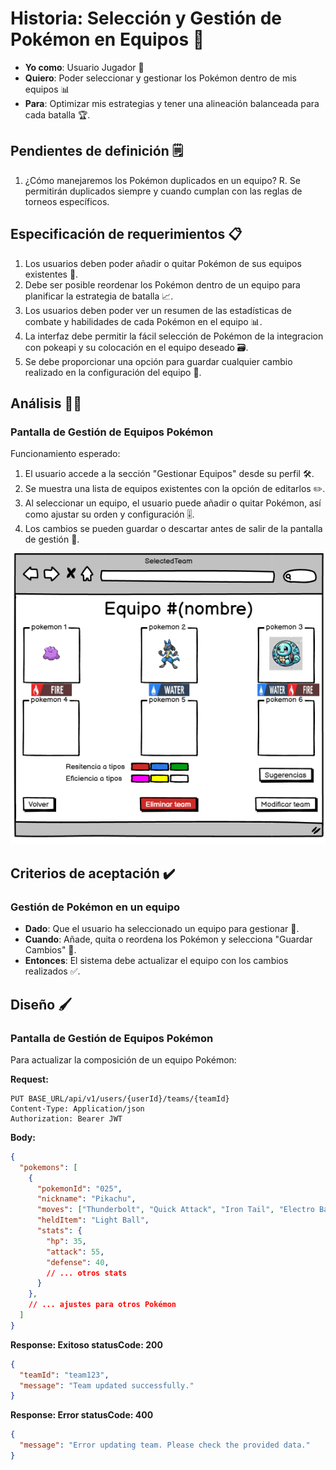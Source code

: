 # Historia: Selección y Gestión de Pokémon en Equipos 🔄

- **Yo como**: Usuario Jugador 🎽
- **Quiero**: Poder seleccionar y gestionar los Pokémon dentro de mis equipos 📊
- **Para**: Optimizar mis estrategias y tener una alineación balanceada para cada batalla 🏆.

## Pendientes de definición 🗒️

1. ¿Cómo manejaremos los Pokémon duplicados en un equipo?
   R. Se permitirán duplicados siempre y cuando cumplan con las reglas de torneos específicos.

## Especificación de requerimientos 📋

1. Los usuarios deben poder añadir o quitar Pokémon de sus equipos existentes 🔄.
2. Debe ser posible reordenar los Pokémon dentro de un equipo para planificar la estrategia de batalla 📈.
3. Los usuarios deben poder ver un resumen de las estadísticas de combate y habilidades de cada Pokémon en el equipo 📊.
4. La interfaz debe permitir la fácil selección de Pokémon de la integracion con pokeapi y su colocación en el equipo deseado 🗃️.
5. Se debe proporcionar una opción para guardar cualquier cambio realizado en la configuración del equipo 💾.

## Análisis 🕵️‍♀️

### Pantalla de Gestión de Equipos Pokémon

Funcionamiento esperado:

1. El usuario accede a la sección "Gestionar Equipos" desde su perfil 🛠️.
2. Se muestra una lista de equipos existentes con la opción de editarlos ✏️.
3. Al seleccionar un equipo, el usuario puede añadir o quitar Pokémon, así como ajustar su orden y configuración 🎚️.
4. Los cambios se pueden guardar o descartar antes de salir de la pantalla de gestión 🚪.

![Alt text](../imagenes/seleccion.png)

## Criterios de aceptación ✔️

### Gestión de Pokémon en un equipo

- **Dado**: Que el usuario ha seleccionado un equipo para gestionar 📝.
- **Cuando**: Añade, quita o reordena los Pokémon y selecciona "Guardar Cambios" 💾.
- **Entonces**: El sistema debe actualizar el equipo con los cambios realizados ✅.

## Diseño 🖌️

### Pantalla de Gestión de Equipos Pokémon

Para actualizar la composición de un equipo Pokémon:

**Request:**
```http
PUT BASE_URL/api/v1/users/{userId}/teams/{teamId}
Content-Type: Application/json
Authorization: Bearer JWT
```

**Body:**
```json
{
  "pokemons": [
    {
      "pokemonId": "025",
      "nickname": "Pikachu",
      "moves": ["Thunderbolt", "Quick Attack", "Iron Tail", "Electro Ball"],
      "heldItem": "Light Ball",
      "stats": {
        "hp": 35,
        "attack": 55,
        "defense": 40,
        // ... otros stats
      }
    },
    // ... ajustes para otros Pokémon
  ]
}
```

**Response: Exitoso statusCode: 200**
```json
{
  "teamId": "team123",
  "message": "Team updated successfully."
}
```

**Response: Error statusCode: 400**
```json
{
  "message": "Error updating team. Please check the provided data."
}
```
